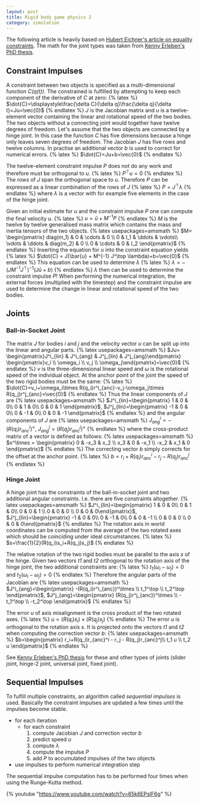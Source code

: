 ```yaml
---
layout: post
title: Rigid body game physics 2
category: simulation
---
```


The following article is heavily based on [Hubert Eichner's article on equality constraints][1].
The math for the joint types was taken from [Kenny Erleben's PhD thesis][2].

## Constraint Impulses
A constraint between two objects is specified as a multi-dimensional function *C(q(t))*.
The constrained is fulfilled by attempting to keep each component of the derivative of *C* at zero:
{% latex %}
$\dot{C}=\displaystyle\frac{\delta C}{\delta q}\frac{\delta q}{\delta t}=Ju=\vec{0}$
{% endlatex %}
*J* is the Jacobian matrix and *u* is a twelve-element vector containing the linear and rotational speed of the two bodies.
The two objects without a connecting joint would together have twelve degrees of freedom.
Let's assume that the two objects are connected by a hinge joint.
In this case the function *C* has five dimensions because a hinge only leaves seven degrees of freedom.
The Jacobian *J* has five rows and twelve columns.
In practise an additional vector *b* is used to correct for numerical errors.
{% latex %}
$\dot{C}=Ju+b=\vec{0}$
{% endlatex %}

The twelve-element constraint impulse *P* does not do any work and therefore must be orthogonal to *u*.
{% latex %}
$P^\top u=0$
{% endlatex %}
The rows of *J* span the orthogonal space to *u*. Therefore *P* can be expressed as a linear combination of the rows of *J*
{% latex %}
$P=J^\top \lambda$
{% endlatex %}
where *λ* is a vector with for example five elements in the case of the hinge joint.

Given an initial estimate for *u* and the constraint impulse *P* one can compute the final velocity *u*.
{% latex %}
$u=\bar{u}+M^{-1}P$
{% endlatex %}
*M* is the twelve by twelve generalised mass matrix which contains the mass and inertia tensors of the two objects.
{% latex usepackages=amsmath %}
$M=
\begin{pmatrix}
  diag(m_1) & 0      & \cdots    & 0     \\
  0         & I_1    & \ddots    & \vdots\\
  \vdots    & \ddots & diag(m_2) & 0     \\
  0         & \cdots & 0         & I_2
\end{pmatrix}$
{% endlatex %}
Inserting the equation for *u* into the constraint equation yields
{% latex %}
$\dot{C} = J(\bar{u} + M^{-1} J^\top \lambda)+b=\vec{0}$
{% endlatex %}
This equation can be used to determine *λ*
{% latex %}
$\lambda = -(J M^{-1} J^\top)^{-1} (J\bar{u}+b)$
{% endlatex %}
*λ* then can be used to determine the constraint impulse *P*!
When performing the numerical integration, the external forces (multiplied with the timestep) and the constraint impulse are used
to determine the change in linear and rotational speed of the two bodies.

## Joints
### Ball-in-Socket Joint
The matrix *J* for bodies *i* and *j* and the velocity vector *u* can be split up into the linear and angular parts.
{% latex usepackages=amsmath %}
$Ju=
\begin{pmatrix}J^i_{lin} & J^i_{ang} & J^j_{lin} & J^j_{ang}\end{pmatrix}
\begin{pmatrix}v_i \\ \omega_i \\ v_j \\ \omega_j\end{pmatrix}=\vec{0}$
{% endlatex %}
*v* is the three-dimensional linear speed and *ω* is the rotational speed of the individual object.
At the anchor point of the joint the speed of the two rigid bodies must be the same:
{% latex %}
$\dot{C}=v_i+\omega_i\times R(q_i)r^i_{anc}-v_j-\omega_j\times R(q_j)r^j_{anc}=\vec{0}$
{% endlatex %}
Thus the linear components of *J* are
{% latex usepackages=amsmath %}
$J^i_{lin}=\begin{pmatrix} 1 & 0 & 0\\ 0 & 1 & 0\\ 0 & 0 & 1 \end{pmatrix}$,
$J^j_{lin}=\begin{pmatrix} -1 & 0 & 0\\ 0 & -1 & 0\\ 0 & 0 & -1 \end{pmatrix}$
{% endlatex %}
and the angular components of *J* are
{% latex usepackages=amsmath %}
$J^i_{ang}=-(R(q_i)r^i_{anc})^\times$,
$J^j_{ang}=(R(q_j)r^j_{anc})^\times$
{% endlatex %}
where the cross-product matrix of a vector is defined as follows:
{% latex usepackages=amsmath %}
$x^\times = \begin{pmatrix} 0 & -x_3 & x_2 \\ x_3 & 0 & -x_1 \\ -x_2 & x_1 & 0 \end{pmatrix}$
{% endlatex %}
The correcting vector *b* simply corrects for the offset at the anchor point.
{% latex %}
$b = r_i+R(q_i)r_{anc}^i - r_j - R(q_j)r_{anc}^j$
{% endlatex %}

### Hinge Joint
A hinge joint has the constraints of the ball-in-socket joint and two additional angular constraints.
I.e. there are five constraints altogether.
{% latex usepackages=amsmath %}
$J^i_{lin}=\begin{pmatrix} 1 & 0 & 0\\ 0 & 1 & 0\\ 0 & 0 & 1 \\ 0 & 0 & 0 \\ 0 & 0 & 0\end{pmatrix}$,
$J^j_{lin}=\begin{pmatrix} -1 & 0 & 0\\ 0 & -1 & 0\\ 0 & 0 & -1 \\ 0 & 0 & 0 \\ 0 & 0 & 0\end{pmatrix}$
{% endlatex %}
The rotation axis in world coordinates can be computed from the average of the two rotated axes
which should be coinciding under ideal circumstances.
{% latex %}
$s=\frac{1}{2}(R(q_i)s_i+R(q_j)s_j)$
{% endlatex %}

The relative rotation of the two rigid bodies must be parallel to the axis *s* of the hinge.
Given two vectors *t1* and *t2* orthogonal to the rotation axis of the hinge joint,
the two additional constraints are:
{% latex %}
$t_1 (\omega_i - \omega_j) = 0$ and $t_2 (\omega_i - \omega_j) = 0$
{% endlatex %}
Therefore the angular parts of the Jacobian are
{% latex usepackages=amsmath %}
$J^i_{ang}=\begin{pmatrix} -(R(q_i)r^i_{anc})^\times \\ t_1^\top \\ t_2^\top \end{pmatrix}$,
$J^j_{ang}=\begin{pmatrix} (R(q_j)r^j_{anc})^\times \\ -t_1^\top \\ -t_2^\top \end{pmatrix}$
{% endlatex %}

The error *u* of axis misalignment is the cross product of the two rotated axes.
{% latex %}
$u=(R(q_i)s_i)\times (R(q_j)s_j)$
{% endlatex %}
The error *u* is orthogonal to the rotation axis *s*.
It is projected onto the vectors *t1* and *t2* when computing the correction vector *b*:
{% latex usepackages=amsmath %}
$b=\begin{pmatrix} r_i+R(q_i)r_{anc}^i - r_j - R(q_j)r_{anc}^j\\ t_1 u \\ t_2 u \end{pmatrix}$
{% endlatex %}

See [Kenny Erleben's PhD thesis][2] for these and other types of joints
(slider joint, hinge-2 joint, universal joint, fixed joint).

## Sequential Impulses
To fulfill multiple constraints, an algorithm called *sequential impulses* is used.
Basically the constraint impulses are updated a few times until the impulses become stable.

* for each iteration
    * for each constraint
        1. compute Jacobian *J* and correction vector *b*
        1. predict speed *u*
        1. compute *λ*
        1. compute the impulse *P*
        1. add *P* to accumulated impulses of the two objects
* use impulses to perform numerical integration step

The sequential impulse computation has to be performed four times when using the Runge-Kutta method.

{% youtube "https://www.youtube.com/watch?v=65k6EPsIF6g" %}

[1]: http://myselph.de/gamePhysics/equalityConstraints.html
[2]: http://image.diku.dk/kenny/download/erleben.05.thesis.pdf
